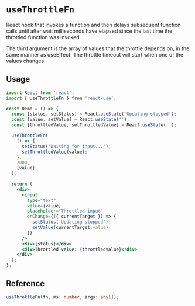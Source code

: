 # `useThrottleFn`

React hook that invokes a function and then delays subsequent function calls until after wait milliseconds have elapsed since the last time the throttled function was invoked.

The third argument is the array of values that the throttle depends on, in the same manner as useEffect. The throttle timeout will start when one of the values changes.

## Usage

```jsx
import React from 'react';
import { useThrottleFn } from 'react-use';

const Demo = () => {
  const [status, setStatus] = React.useState('Updating stopped');
  const [value, setValue] = React.useState('');
  const [throttledValue, setThrottledValue] = React.useState('');

  useThrottleFn(
    () => {
      setStatus('Waiting for input...');
      setThrottledValue(value);
    },
    2000,
    [value]
  );

  return (
    <div>
      <input
        type="text"
        value={value}
        placeholder="Throttled input"
        onChange={({ currentTarget }) => {
          setStatus('Updating stopped');
          setValue(currentTarget.value);
        }}
      />
      <div>{status}</div>
      <div>Throttled value: {throttledValue}</div>
    </div>
  );
};
```

## Reference

```ts
useThrottleFn(fn, ms: number, args: any[]);
```
